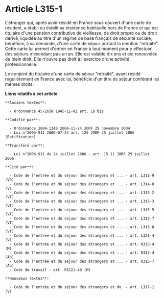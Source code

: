 # Article L315-1

L'étranger qui, après avoir résidé en France sous couvert d'une carte de résident, a établi ou établit sa résidence
habituelle hors de France et qui est titulaire d'une pension contributive de vieillesse, de droit propre ou de droit dérivé,
liquidée au titre d'un régime de base français de sécurité sociale, bénéficie, à sa demande, d'une carte de séjour portant la
mention "retraité". Cette carte lui permet d'entrer en France à tout moment pour y effectuer des séjours n'excédant pas un
an. Elle est valable dix ans et est renouvelée de plein droit. Elle n'ouvre pas droit à l'exercice d'une activité
professionnelle.

Le conjoint du titulaire d'une carte de séjour "retraité", ayant résidé régulièrement en France avec lui, bénéficie d'un
titre de séjour conférant les mêmes droits.

**Liens relatifs à cet article**

	**Anciens textes**:

	  - Ordonnance 45-2658 1945-11-02 art. 18 bis

	**Codifié par**:

	  - Ordonnance 2004-1248 2004-11-24 JORF 25 novembre 2004
	  - Loi n°2006-911 2006-07-24 art. 120 JORF 25 juillet 2006 (Ratification)

	**Transféré par**:

	  - Loi n°2006-911 du 24 juillet 2006 - art. 15 () JORF 25 juillet 2006

	**Cité par**:

	  - Code de l'entrée et du séjour des étrangers et ... - art. L311-9 (VD)
	  - Code de l'entrée et du séjour des étrangers et ... - art. L314-8 (V)
	  - Code de l'entrée et du séjour des étrangers et ... - art. L315-2 (VT)
	  - Code de l'entrée et du séjour des étrangers et ... - art. L315-3 (VT)
	  - Code de l'entrée et du séjour des étrangers et ... - art. L315-5 (VT)
	  - Code de l'entrée et du séjour des étrangers et ... - art. L315-7 (VT)
	  - Code de l'entrée et du séjour des étrangers et ... - art. L315-8 (VT)
	  - Code de l'entrée et du séjour des étrangers et ... - art. L321-4 (V)
	  - Code de l'entrée et du séjour des étrangers et ... - art. R313-4 (M)
	  - Code de l'entrée et du séjour des étrangers et ... - art. R315-4 (Ab)
	  - Code de l'entrée et du séjour des étrangers et ... - art. R315-7 (Ab)
	  - Code du travail - art. R5221-48 (M)

	**Nouveaux textes**:

	  - Code de l'entrée et du séjour des étrangers et du  - art. L317-1 (V)
